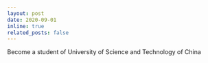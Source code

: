 ```yaml
---
layout: post
date: 2020-09-01
inline: true
related_posts: false
---
```


Become a student of University of Science and Technology of China